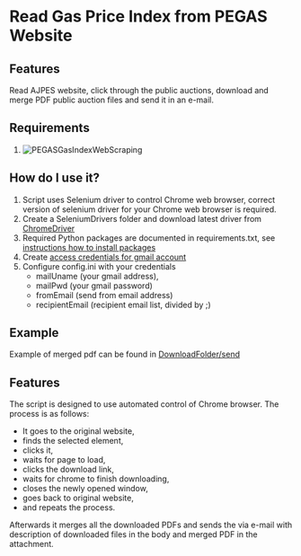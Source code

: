 # Read Gas Price Index from PEGAS Website

## Features

Read AJPES website, click through the public auctions, download and merge PDF public auction files and send it in an e-mail.

## Requirements

1. ![PEGASGasIndexWebScraping](https://user-images.githubusercontent.com/42610159/193825453-255ce97a-80fe-492e-9251-0607174b71ad.jpg)

## How do I use it?

1. Script uses Selenium driver to control Chrome web browser, correct version of selenium driver for your Chrome web browser is required. 
2. Create a SeleniumDrivers folder and download latest driver from [ChromeDriver](https://chromedriver.chromium.org/downloads)
3. Required Python packages are documented in requirements.txt, see [instructions how to install packages](https://learn.microsoft.com/en-us/visualstudio/python/managing-required-packages-with-requirements-txt?view=vs-2022)
4. Create [access credentials for gmail account](https://developers.google.com/workspace/guides/create-credentials) 
5. Configure config.ini with your credentials
    - mailUname (your gmail address), 
    - mailPwd (your gmail password) 
    - fromEmail (send from email address)
    - recipientEmail (recipient email list, divided by ;)

## Example

Example of merged pdf can be found in [DownloadFolder/send](https://github.com/Baselj/PythonAJPESWebCrawler/blob/main/DownloadFolder/send/2022-09-26AjpesDrazbe.pdf)

## Features

The script is designed to use automated control of Chrome browser. The process is as follows:
 - It goes to the original website, 
 - finds the selected element, 
 - clicks it, 
 - waits for page to load,
 - clicks the download link, 
 - waits for chrome to finish downloading, 
 - closes the newly opened window,
 - goes back to original website, 
 - and repeats the process.

Afterwards it merges all the downloaded PDFs and sends the via e-mail with description of downloaded files in the body and merged PDF in the attachment.
